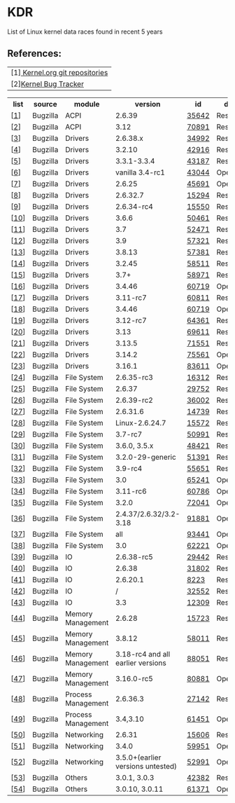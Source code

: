 # KDR
List of Linux kernel data races found in recent 5 years
<br>
<h2>References:</h2>
<table>
<tr><td>
[1]<a href="https://git.kernel.org/cgit/linux/kernel/git/torvalds/linux.git/"> Kernel.org git repositories </a>
<tr><td>
[2]<a href="https://bugzilla.kernel.org">Kernel Bug Tracker</a>

</table>

<table>
    <tr> <th> list                      <th> source          <th> module         <th> version       <th> id     <th> date <th>status

<tr><td>[<a href='#c1'>1</a>]<td>Bugzilla<td>ACPI<td>2.6.39<td><a href='https://bugzilla.kernel.org/show_bug.cgi?id=35642'>35642</a><td>Resolved
<tr><td>[<a href='#c2'>2</a>]<td>Bugzilla<td>ACPI<td>3.12<td><a href='https://bugzilla.kernel.org/show_bug.cgi?id=70891'>70891</a><td>Resolved
<tr><td>[<a href='#c3'>3</a>]<td>Bugzilla<td>Drivers<td>2.6.38.x<td><a href='https://bugzilla.kernel.org/show_bug.cgi?id=34992'>34992</a><td>Resolved
<tr><td>[<a href='#c4'>4</a>]<td>Bugzilla<td>Drivers<td>3.2.10<td><a href='https://bugzilla.kernel.org/show_bug.cgi?id=42916'>42916</a><td>Resolved
<tr><td>[<a href='#c5'>5</a>]<td>Bugzilla<td>Drivers<td>3.3.1-3.3.4<td><a href='https://bugzilla.kernel.org/show_bug.cgi?id=43187'>43187</a><td>Resolved
<tr><td>[<a href='#c6'>6</a>]<td>Bugzilla<td>Drivers<td>vanilla 3.4-rc1<td><a href='https://bugzilla.kernel.org/show_bug.cgi?id=43044'>43044</a><td>Opened
<tr><td>[<a href='#c7'>7</a>]<td>Bugzilla<td>Drivers<td>2.6.25<td><a href='https://bugzilla.kernel.org/show_bug.cgi?id=45691'>45691</a><td>Opened
<tr><td>[<a href='#c8'>8</a>]<td>Bugzilla<td>Drivers<td>2.6.32.7<td><a href='https://bugzilla.kernel.org/show_bug.cgi?id=15294'>15294</a><td>Resolved
<tr><td>[<a href='#c9'>9</a>]<td>Bugzilla<td>Drivers<td>2.6.34-rc4<td><a href='https://bugzilla.kernel.org/show_bug.cgi?id=15550'>15550</a><td>Resolved
<tr><td>[<a href='#c10'>10</a>]<td>Bugzilla<td>Drivers<td>3.6.6<td><a href='https://bugzilla.kernel.org/show_bug.cgi?id=50461'>50461</a><td>Resolved
<tr><td>[<a href='#c11'>11</a>]<td>Bugzilla<td>Drivers<td>3.7<td><a href='https://bugzilla.kernel.org/show_bug.cgi?id=52471'>52471</a><td>Resolved
<tr><td>[<a href='#c12'>12</a>]<td>Bugzilla<td>Drivers<td>3.9<td><a href='https://bugzilla.kernel.org/show_bug.cgi?id=57321'>57321</a><td>Resolved
<tr><td>[<a href='#c13'>13</a>]<td>Bugzilla<td>Drivers<td>3.8.13<td><a href='https://bugzilla.kernel.org/show_bug.cgi?id=57381'>57381</a><td>Resolved
<tr><td>[<a href='#c14'>14</a>]<td>Bugzilla<td>Drivers<td>3.2.45<td><a href='https://bugzilla.kernel.org/show_bug.cgi?id=58511'>58511</a><td>Resolved
<tr><td>[<a href='#c15'>15</a>]<td>Bugzilla<td>Drivers<td>3.7+<td><a href='https://bugzilla.kernel.org/show_bug.cgi?id=58971'>58971</a><td>Resolved
<tr><td>[<a href='#c16'>16</a>]<td>Bugzilla<td>Drivers<td>3.4.46<td><a href='https://bugzilla.kernel.org/show_bug.cgi?id=60719'>60719</a><td>Opened
<tr><td>[<a href='#c17'>17</a>]<td>Bugzilla<td>Drivers<td>3.11-rc7<td><a href='https://bugzilla.kernel.org/show_bug.cgi?id=60811'>60811</a><td>Resolved
<tr><td>[<a href='#c18'>18</a>]<td>Bugzilla<td>Drivers<td>3.4.46<td><a href='https://bugzilla.kernel.org/show_bug.cgi?id=60719'>60719</a><td>Opened
<tr><td>[<a href='#c19'>19</a>]<td>Bugzilla<td>Drivers<td>3.12-rc7<td><a href='https://bugzilla.kernel.org/show_bug.cgi?id=64361'>64361</a><td>Resolved
<tr><td>[<a href='#c20'>20</a>]<td>Bugzilla<td>Drivers<td>3.13<td><a href='https://bugzilla.kernel.org/show_bug.cgi?id=69611'>69611</a><td>Resolved
<tr><td>[<a href='#c21'>21</a>]<td>Bugzilla<td>Drivers<td>3.13.5<td><a href='https://bugzilla.kernel.org/show_bug.cgi?id=71551'>71551</a><td>Resolved
<tr><td>[<a href='#c22'>22</a>]<td>Bugzilla<td>Drivers<td>3.14.2<td><a href='https://bugzilla.kernel.org/show_bug.cgi?id=75561'>75561</a><td>Opened
<tr><td>[<a href='#c23'>23</a>]<td>Bugzilla<td>Drivers<td>3.16.1<td><a href='https://bugzilla.kernel.org/show_bug.cgi?id=83611'>83611</a><td>Opened
<tr><td>[<a href='#c24'>24</a>]<td>Bugzilla<td>File System<td>2.6.35-rc3<td><a href='https://bugzilla.kernel.org/show_bug.cgi?id=16312'>16312</a><td>Resolved
<tr><td>[<a href='#c25'>25</a>]<td>Bugzilla<td>File System<td>2.6.37<td><a href='https://bugzilla.kernel.org/show_bug.cgi?id=29752'>29752</a><td>Resolved
<tr><td>[<a href='#c26'>26</a>]<td>Bugzilla<td>File System<td>2.6.39-rc2<td><a href='https://bugzilla.kernel.org/show_bug.cgi?id=36002'>36002</a><td>Resolved
<tr><td>[<a href='#c27'>27</a>]<td>Bugzilla<td>File System<td>2.6.31.6<td><a href='https://bugzilla.kernel.org/show_bug.cgi?id=14739'>14739</a><td>Resolved
<tr><td>[<a href='#c28'>28</a>]<td>Bugzilla<td>File System<td>Linux-2.6.24.7<td><a href='https://bugzilla.kernel.org/show_bug.cgi?id=15572'>15572</a><td>Resolved
<tr><td>[<a href='#c29'>29</a>]<td>Bugzilla<td>File System<td>3.7-rc7<td><a href='https://bugzilla.kernel.org/show_bug.cgi?id=50991'>50991</a><td>Resolved
<tr><td>[<a href='#c30'>30</a>]<td>Bugzilla<td>File System<td>3.6.0, 3.5.x<td><a href='https://bugzilla.kernel.org/show_bug.cgi?id=48421'>48421</a><td>Resolved
<tr><td>[<a href='#c31'>31</a>]<td>Bugzilla<td>File System<td>3.2.0-29-generic<td><a href='https://bugzilla.kernel.org/show_bug.cgi?id=51391'>51391</a><td>Resolved
<tr><td>[<a href='#c32'>32</a>]<td>Bugzilla<td>File System<td>3.9-rc4<td><a href='https://bugzilla.kernel.org/show_bug.cgi?id=55651'>55651</a><td>Resolved
<tr><td>[<a href='#c33'>33</a>]<td>Bugzilla<td>File System<td>3.0<td><a href='https://bugzilla.kernel.org/show_bug.cgi?id=65241'>65241</a><td>Opened
<tr><td>[<a href='#c34'>34</a>]<td>Bugzilla<td>File System<td>3.11-rc6<td><a href='https://bugzilla.kernel.org/show_bug.cgi?id=60786'>60786</a><td>Opened
<tr><td>[<a href='#c35'>35</a>]<td>Bugzilla<td>File System<td>3.2.0<td><a href='https://bugzilla.kernel.org/show_bug.cgi?id=72041'>72041</a><td>Opened
<tr><td>[<a href='#c36'>36</a>]<td>Bugzilla<td>File System<td>2.4.37/2.6.32/3.2-3.18<td><a href='https://bugzilla.kernel.org/show_bug.cgi?id=91881'>91881</a><td>Opened
<tr><td>[<a href='#c37'>37</a>]<td>Bugzilla<td>File System<td>all<td><a href='https://bugzilla.kernel.org/show_bug.cgi?id=93441'>93441</a><td>Opened
<tr><td>[<a href='#c38'>38</a>]<td>Bugzilla<td>File System<td>3.0<td><a href='https://bugzilla.kernel.org/show_bug.cgi?id=62221'>62221</a><td>Opened
<tr><td>[<a href='#c39'>39</a>]<td>Bugzilla<td>IO<td>2.6.38-rc5<td><a href='https://bugzilla.kernel.org/show_bug.cgi?id=29442'>29442</a><td>Resolved
<tr><td>[<a href='#c40'>40</a>]<td>Bugzilla<td>IO<td>2.6.38<td><a href='https://bugzilla.kernel.org/show_bug.cgi?id=31802'>31802</a><td>Resolved
<tr><td>[<a href='#c41'>41</a>]<td>Bugzilla<td>IO<td>2.6.20.1<td><a href='https://bugzilla.kernel.org/show_bug.cgi?id=8223'>8223</a><td>Resolved
<tr><td>[<a href='#c42'>42</a>]<td>Bugzilla<td>IO<td>/<td><a href='https://bugzilla.kernel.org/show_bug.cgi?id=32552'>32552</a><td>Resolved
<tr><td>[<a href='#c43'>43</a>]<td>Bugzilla<td>IO<td>3.3<td><a href='https://bugzilla.kernel.org/show_bug.cgi?id=12309'>12309</a><td>Resolved
<tr><td>[<a href='#c44'>44</a>]<td>Bugzilla<td>Memory Management<td>2.6.28<td><a href='https://bugzilla.kernel.org/show_bug.cgi?id=15723'>15723</a><td>Resolved
<tr><td>[<a href='#c45'>45</a>]<td>Bugzilla<td>Memory Management<td>3.8.12<td><a href='https://bugzilla.kernel.org/show_bug.cgi?id=58011'>58011</a><td>Resolved
<tr><td>[<a href='#c46'>46</a>]<td>Bugzilla<td>Memory Management<td>3.18-rc4 and all earlier versions<td><a href='https://bugzilla.kernel.org/show_bug.cgi?id=88051'>88051</a><td>Resolved
<tr><td>[<a href='#c47'>47</a>]<td>Bugzilla<td>Memory Management<td>3.16.0-rc5<td><a href='https://bugzilla.kernel.org/show_bug.cgi?id=80881'>80881</a><td>Opened
<tr><td>[<a href='#c48'>48</a>]<td>Bugzilla<td>Process Management<td>2.6.36.3<td><a href='https://bugzilla.kernel.org/show_bug.cgi?id=27142'>27142</a><td>Resolved
<tr><td>[<a href='#c49'>49</a>]<td>Bugzilla<td>Process Management<td>3.4,3.10<td><a href='https://bugzilla.kernel.org/show_bug.cgi?id=61451'>61451</a><td>Opened
<tr><td>[<a href='#c50'>50</a>]<td>Bugzilla<td>Networking<td>2.6.31<td><a href='https://bugzilla.kernel.org/show_bug.cgi?id=15606'>15606</a><td>Resolved
<tr><td>[<a href='#c51'>51</a>]<td>Bugzilla<td>Networking<td>3.4.0<td><a href='https://bugzilla.kernel.org/show_bug.cgi?id=59951'>59951</a><td>Opened
<tr><td>[<a href='#c52'>52</a>]<td>Bugzilla<td>Networking<td>3.5.0+(earlier versions untested)<td><a href='https://bugzilla.kernel.org/show_bug.cgi?id=52991'>52991</a><td>Opened
<tr><td>[<a href='#c53'>53</a>]<td>Bugzilla<td>Others<td>3.0.1, 3.0.3<td><a href='https://bugzilla.kernel.org/show_bug.cgi?id=42382'>42382</a><td>Resolved
<tr><td>[<a href='#c54'>54</a>]<td>Bugzilla<td>Others<td>3.0.10, 3.0.11<td><a href='https://bugzilla.kernel.org/show_bug.cgi?id=61371'>61371</a><td>Opened
